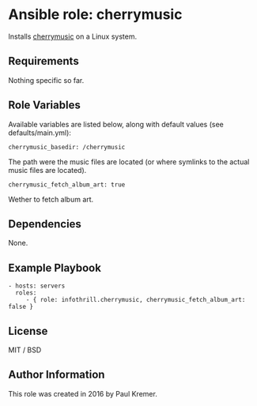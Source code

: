 Ansible role: cherrymusic
=========================

Installs [cherrymusic](http://www.fomori.org/cherrymusic/) on a Linux system.

Requirements
------------

Nothing specific so far.

Role Variables
--------------

Available variables are listed below, along with default values (see defaults/main.yml):

	cherrymusic_basedir: /cherrymusic

The path were the music files are located (or where symlinks to the actual music files are located).

	cherrymusic_fetch_album_art: true

Wether to fetch album art.

Dependencies
------------

None.

Example Playbook
----------------

    - hosts: servers
      roles:
         - { role: infothrill.cherrymusic, cherrymusic_fetch_album_art: false }

License
-------

MIT / BSD

Author Information
------------------

This role was created in 2016 by Paul Kremer.
